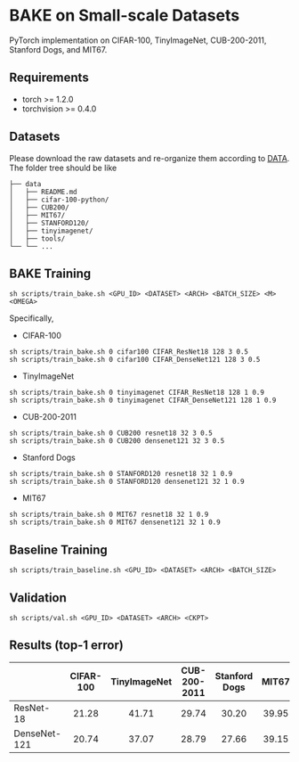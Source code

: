 # BAKE on Small-scale Datasets

PyTorch implementation on CIFAR-100, TinyImageNet, CUB-200-2011, Stanford Dogs, and MIT67.

## Requirements

- torch >= 1.2.0
- torchvision >= 0.4.0

## Datasets

Please download the raw datasets and re-organize them according to [DATA](data/). The folder tree should be like
```
├── data
│   ├── README.md
│   ├── cifar-100-python/
│   ├── CUB200/
│   ├── MIT67/
│   ├── STANFORD120/
│   ├── tinyimagenet/
│   ├── tools/
└── └── ...
```

## BAKE Training

```
sh scripts/train_bake.sh <GPU_ID> <DATASET> <ARCH> <BATCH_SIZE> <M> <OMEGA>
```

Specifically,
+ CIFAR-100

```
sh scripts/train_bake.sh 0 cifar100 CIFAR_ResNet18 128 3 0.5
sh scripts/train_bake.sh 0 cifar100 CIFAR_DenseNet121 128 3 0.5
```

+ TinyImageNet

```
sh scripts/train_bake.sh 0 tinyimagenet CIFAR_ResNet18 128 1 0.9
sh scripts/train_bake.sh 0 tinyimagenet CIFAR_DenseNet121 128 1 0.9
```

+ CUB-200-2011

```
sh scripts/train_bake.sh 0 CUB200 resnet18 32 3 0.5
sh scripts/train_bake.sh 0 CUB200 densenet121 32 3 0.5
```

+ Stanford Dogs

```
sh scripts/train_bake.sh 0 STANFORD120 resnet18 32 1 0.9
sh scripts/train_bake.sh 0 STANFORD120 densenet121 32 1 0.9
```

+ MIT67

```
sh scripts/train_bake.sh 0 MIT67 resnet18 32 1 0.9
sh scripts/train_bake.sh 0 MIT67 densenet121 32 1 0.9
```

## Baseline Training

```
sh scripts/train_baseline.sh <GPU_ID> <DATASET> <ARCH> <BATCH_SIZE>
```

## Validation

```
sh scripts/val.sh <GPU_ID> <DATASET> <ARCH> <CKPT>
```

## Results (top-1 error)

||CIFAR-100|TinyImageNet|CUB-200-2011|Stanford Dogs|MIT67|
|---|:--:|:--:|:--:|:--:|:--:|
|ResNet-18|21.28|41.71|29.74|30.20|39.95|
|DenseNet-121|20.74|37.07|28.79|27.66|39.15|

